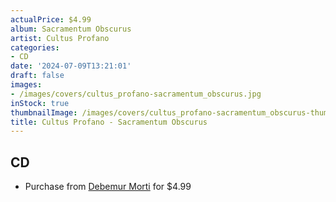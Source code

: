 ```yaml
---
actualPrice: $4.99
album: Sacramentum Obscurus
artist: Cultus Profano
categories:
- CD
date: '2024-07-09T13:21:01'
draft: false
images:
- /images/covers/cultus_profano-sacramentum_obscurus.jpg
inStock: true
thumbnailImage: /images/covers/cultus_profano-sacramentum_obscurus-thumb.jpg
title: Cultus Profano - Sacramentum Obscurus
---
```


## CD
* Purchase from [Debemur Morti](https://debemurmorti.aisamerch.com/item/72252) for $4.99
